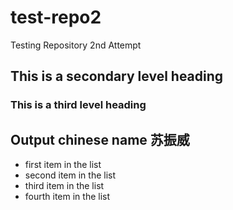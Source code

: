 # test-repo2
Testing Repository 2nd Attempt
## This is a secondary level heading
### This is a third level heading
## Output chinese name 苏振威
* first item in the list
* second item in the list
* third item in the list
* fourth item in the list
